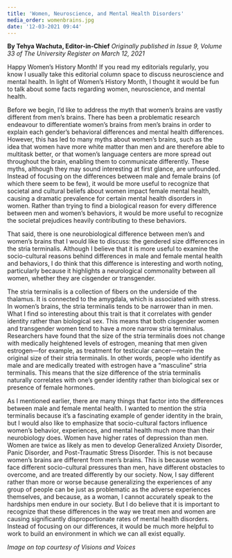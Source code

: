 ```yaml
---
title: 'Women, Neuroscience, and Mental Health Disorders'
media_order: womenbrains.jpg
date: '12-03-2021 09:44'
---
```


**By Tehya Wachuta, Editor-in-Chief** _Originally published in Issue 9, Volume 33 of The University Register on March 12, 2021_

Happy Women’s History Month! If you read my editorials regularly, you know I usually take this editorial column space to discuss neuroscience and mental health. In light of Women’s History Month, I thought it would be fun to talk about some facts regarding women, neuroscience, and mental health.

Before we begin, I’d like to address the myth that women’s brains are vastly different from men’s brains. There has been a problematic research endeavour to differentiate women’s brains from men’s brains in order to explain each gender’s behavioral differences and mental health differences. However, this has led to many myths about women’s brains, such as the idea that women have more white matter than men and are therefore able to multitask better, or that women’s language centers are more spread out throughout the brain, enabling them to communicate differently. These myths, although they may sound interesting at first glance, are unfounded. Instead of focusing on the differences between male and female brains (of which there seem to be few), it would be more useful to recognize that societal and cultural beliefs about women impact female mental health, causing a dramatic prevalence for certain mental health disorders in women. Rather than trying to find a biological reason for every difference between men and women’s behaviors, it would be more useful to recognize the societal prejudices heavily contributing to these behaviors.

That said, there is one neurobiological difference between men’s and women’s brains that I would like to discuss: the gendered size differences in the stria terminalis. Although I believe that it is more useful to examine the socio-cultural reasons behind differences in male and female mental health and behaviors, I do think that this difference is interesting and worth noting, particularly because it highlights a neurological commonality between all women, whether they are cisgender or transgender.

The stria terminalis is a collection of fibers on the underside of the thalamus. It is connected to the amygdala, which is associated with stress. In women’s brains, the stria terminalis tends to be narrower than in men. What I find so interesting about this trait is that it correlates with gender identity rather than biological sex. This means that both cisgender women and transgender women tend to have a more narrow stria terminalus. Researchers have found that the size of the stria terminalis does not change with medically heightened levels of estrogen, meaning that men given estrogen—for example, as treatment for testicular cancer—retain the original size of their stria terminalis. In other words, people who identify as male and are medically treated with estrogen have a “masculine” stria terminalis. This means that the size difference of the stria terminalis naturally correlates with one’s gender identity rather than biological sex or presence of female hormones.

As I mentioned earlier, there are many things that factor into the differences between male and female mental health. I wanted to mention the stria terminalis because it’s a fascinating example of gender identity in the brain, but I would also like to emphasize that socio-cultural factors influence women’s behavior, experiences, and mental health much more than their neurobiology does. Women have higher rates of depression than men. Women are twice as likely as men to develop Generalized Anxiety Disorder, Panic Disorder, and Post-Traumatic Stress Disorder. This is not because women’s brains are different from men’s brains. This is because women face different socio-cultural pressures than men, have different obstacles to overcome, and are treated differently by our society. Now, I say different rather than more or worse because generalizing the experiences of any group of people can be just as problematic as the adverse experiences themselves, and because, as a woman, I cannot accurately speak to the hardships men endure in our society. But I do believe that it is important to recognize that these differences in the way we treat men and women are causing significantly disproportionate rates of mental health disorders. Instead of focusing on our differences, it would be much more helpful to work to build an environment in which we can all exist equally.

_Image on top courtesy of Visions and Voices_